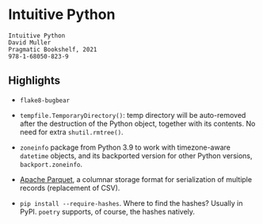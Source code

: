 Intuitive Python
================

    Intuitive Python
    David Muller
    Pragmatic Bookshelf, 2021
    978-1-68050-823-9


Highlights
----------

 - `flake8-bugbear`

 - `tempfile.TemporaryDirectory()`:  temp directory will be auto-removed after
   the destruction of the Python object, together with its contents.  No need
   for extra `shutil.rmtree()`.

 - `zoneinfo` package from Python 3.9 to work with timezone-aware `datetime`
   objects, and its backported version for other Python versions,
   `backport.zoneinfo`.

 - [Apache Parquet], a columnar storage format for serialization of multiple
   records (replacement of CSV).

 - `pip install --require-hashes`.  Where to find the hashes?  Usually in PyPI.
   `poetry` supports, of course, the hashes natively.

[Apache Parquet]:	https://parquet.apache.org/
